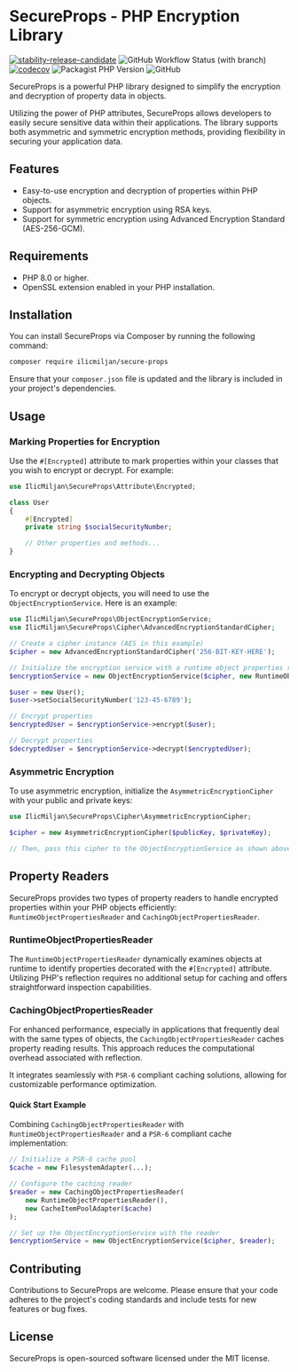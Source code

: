 # SecureProps - PHP Encryption Library

[![stability-release-candidate](https://img.shields.io/badge/stability-pre--release-48c9b0.svg)](https://github.com/mkenney/software-guides/blob/master/STABILITY-BADGES.md#release-candidate)
![GitHub Workflow Status (with branch)](https://img.shields.io/github/actions/workflow/status/ilicmiljan/secure-props/php-ci.yaml)
[![codecov](https://codecov.io/github/IlicMiljan/Secure-Props/branch/main/graph/badge.svg?token=7EQBUFHJKR)](https://codecov.io/github/IlicMiljan/Secure-Props)
![Packagist PHP Version](https://img.shields.io/packagist/dependency-v/ilicmiljan/secure-props/php)
![GitHub](https://img.shields.io/github/license/ilicmiljan/secure-props)

SecureProps is a powerful PHP library designed to simplify the encryption and decryption of property data in objects. 

Utilizing the power of PHP attributes, SecureProps allows developers to easily secure sensitive data within their applications. The library supports both asymmetric and symmetric encryption methods, providing flexibility in securing your application data.

## Features

- Easy-to-use encryption and decryption of properties within PHP objects.
- Support for asymmetric encryption using RSA keys.
- Support for symmetric encryption using Advanced Encryption Standard (AES-256-GCM).

## Requirements

- PHP 8.0 or higher.
- OpenSSL extension enabled in your PHP installation.

## Installation

You can install SecureProps via Composer by running the following command:

```bash
composer require ilicmiljan/secure-props
```

Ensure that your `composer.json` file is updated and the library is included in your project's dependencies.

## Usage

### Marking Properties for Encryption

Use the `#[Encrypted]` attribute to mark properties within your classes that you wish to encrypt or decrypt. For example:

```php
use IlicMiljan\SecureProps\Attribute\Encrypted;

class User
{
    #[Encrypted]
    private string $socialSecurityNumber;

    // Other properties and methods...
}
```

### Encrypting and Decrypting Objects

To encrypt or decrypt objects, you will need to use the `ObjectEncryptionService`. Here is an example:

```php
use IlicMiljan\SecureProps\ObjectEncryptionService;
use IlicMiljan\SecureProps\Cipher\AdvancedEncryptionStandardCipher;

// Create a cipher instance (AES in this example)
$cipher = new AdvancedEncryptionStandardCipher('256-BIT-KEY-HERE');

// Initialize the encryption service with a runtime object properties reader
$encryptionService = new ObjectEncryptionService($cipher, new RuntimeObjectPropertiesReader());

$user = new User();
$user->setSocialSecurityNumber('123-45-6789');

// Encrypt properties
$encryptedUser = $encryptionService->encrypt($user);

// Decrypt properties
$decryptedUser = $encryptionService->decrypt($encryptedUser);
```

### Asymmetric Encryption

To use asymmetric encryption, initialize the `AsymmetricEncryptionCipher` with your public and private keys:

```php
use IlicMiljan\SecureProps\Cipher\AsymmetricEncryptionCipher;

$cipher = new AsymmetricEncryptionCipher($publicKey, $privateKey);

// Then, pass this cipher to the ObjectEncryptionService as shown above.
```

## Property Readers

SecureProps provides two types of property readers to handle encrypted properties within your PHP objects efficiently: `RuntimeObjectPropertiesReader` and `CachingObjectPropertiesReader`.

### RuntimeObjectPropertiesReader

The `RuntimeObjectPropertiesReader` dynamically examines objects at runtime to identify properties decorated with the `#[Encrypted]` attribute. Utilizing PHP's reflection requires no additional setup for caching and offers straightforward inspection capabilities.

### CachingObjectPropertiesReader

For enhanced performance, especially in applications that frequently deal with the same types of objects, the `CachingObjectPropertiesReader` caches property reading results. This approach reduces the computational overhead associated with reflection.

It integrates seamlessly with `PSR-6` compliant caching solutions, allowing for customizable performance optimization.

#### Quick Start Example

Combining `CachingObjectPropertiesReader` with `RuntimeObjectPropertiesReader` and a `PSR-6` compliant cache implementation:

```php
// Initialize a PSR-6 cache pool
$cache = new FilesystemAdapter(...);

// Configure the caching reader
$reader = new CachingObjectPropertiesReader(
    new RuntimeObjectPropertiesReader(),
    new CacheItemPoolAdapter($cache)
);

// Set up the ObjectEncryptionService with the reader
$encryptionService = new ObjectEncryptionService($cipher, $reader);
```

## Contributing

Contributions to SecureProps are welcome. Please ensure that your code adheres to the project's coding standards and include tests for new features or bug fixes.

## License

SecureProps is open-sourced software licensed under the MIT license.
